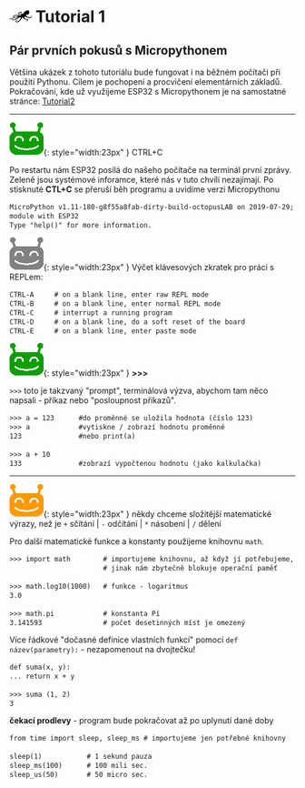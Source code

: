 # ![logo](img/logo_small.png) Tutorial 1


## Pár prvních pokusů s Micropythonem

Většina ukázek z tohoto tutoriálu bude fungovat i na běžném počítači při použití Pythonu. Cílem je pochopení a procvičení elementárních základů. Pokračování, kde už využijeme ESP32 s Micropythonem je na samostatné stránce: [Tutorial2](/tutorial2)

---

![ufo-gr](img/ufo-gre.gif){: style="width:23px" }  CTRL+C

Po restartu nám ESP32 posílá do našeho počítače na terminál první zprávy.
Zeleně jsou systémové inforamce, které nás v tuto chvíli nezajímají.
Po stisknuté **CTL+C** se přeruší běh programu a uvidíme verzi Micropythonu
```
MicroPython v1.11-180-g8f55a8fab-dirty-build-octopusLAB on 2019-07-29; 
module with ESP32                                                                                                             
Type "help()" for more information.
```

![ufo-sil](img/ufo-sil.gif){: style="width:23px" }  Výčet klávesových zkratek pro práci s REPLem: 

```
CTRL-A     # on a blank line, enter raw REPL mode
CTRL-B     # on a blank line, enter normal REPL mode
CTRL-C     # interrupt a running program
CTRL-D     # on a blank line, do a soft reset of the board
CTRL-E     # on a blank line, enter paste mode
```

![ufo-gr](img/ufo-gre.gif){: style="width:23px" }  **>>>**

`>>>` toto je takzvaný "prompt", terminálová výzva, abychom tam něco napsali - příkaz nebo "posloupnost příkazů".

```
>>> a = 123      #do proměnné se uložila hodnota (číslo 123)
>>> a            #vytiskne / zobrazí hodnotu proměnné 
123              #nebo print(a) 
                
>>> a + 10
133              #zobrazí vypočtenou hodnotu (jako kalkulačka)
```

---

![ufo-or](img/ufo-ora.gif){: style="width:23px" } 
někdy chceme složitější matematické výrazy, než je 
`+` sčítání | `-` odčítání | `*` násobení | `/` dělení

Pro další matematické funkce a konstanty použijeme knihovnu `math`.

```
>>> import math        # importujeme knihovnu, až když jí potřebujeme,
                       # jinak nám zbytečně blokuje operační paměť

>>> math.log10(1000)   # funkce - logaritmus
3.0

>>> math.pi            # konstanta Pí
3.141593               # počet desetinných míst je omezený                 
```


Více řádkové "dočasné definice vlastních funkcí" pomocí `def název(parametry):` - nezapomenout na dvojtečku!

```
def suma(x, y):
... return x + y

>>> suma (1, 2)
3
```

**čekací prodlevy**   - program bude pokračovat až po uplynutí dané doby 
```
from time import sleep, sleep_ms # importujeme jen potřebné knihovny

sleep(1)           # 1 sekund pauza
sleep_ms(100)      # 100 mili sec.
sleep_us(50)       # 50 micro sec.
```

